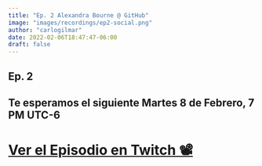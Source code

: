 ```yaml
---
title: "Ep. 2 Alexandra Bourne @ GitHub"
image: "images/recordings/ep2-social.png"
author: "carlogilmar"
date: 2022-02-06T18:47:47-06:00
draft: false
---
```


## Ep. 2

## Te esperamos el siguiente Martes 8 de Febrero, 7 PM UTC-6

# [Ver el Episodio en Twitch 📽](https://www.twitch.tv/githubeducation)

